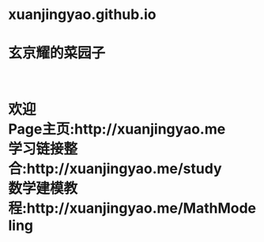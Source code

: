 # xuanjingyao.github.io
<h1>玄京耀的菜园子<h1/>
<br />欢迎
<br />Page主页:http://xuanjingyao.me
<br />学习链接整合:http://xuanjingyao.me/study
<br />数学建模教程:http://xuanjingyao.me/MathModeling
